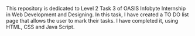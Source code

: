 This repository is dedicated to Level 2 Task 3 of OASIS Infobyte Internship in Web Development and Designing. In this task, I have created a TO DO list page that allows the user to mark their tasks. I have completed it, using HTML, CSS and Java Script.
